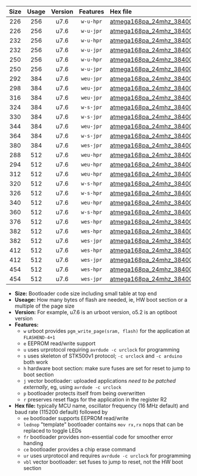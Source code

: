 |Size|Usage|Version|Features|Hex file|
|:-:|:-:|:-:|:-:|:--|
|226|256|u7.6|`w-u-hpr`|[atmega168pa_24mhz_38400bps_ur.hex](https://raw.githubusercontent.com/stefanrueger/urboot/main//atmega168pa_24mhz_38400bps_ur.hex)|
|226|256|u7.6|`w-u-jpr`|[atmega168pa_24mhz_38400bps_ur_vbl.hex](https://raw.githubusercontent.com/stefanrueger/urboot/main//atmega168pa_24mhz_38400bps_ur_vbl.hex)|
|232|256|u7.6|`w-u-hpr`|[atmega168pa_24mhz_38400bps_lednop_ur.hex](https://raw.githubusercontent.com/stefanrueger/urboot/main//atmega168pa_24mhz_38400bps_lednop_ur.hex)|
|232|256|u7.6|`w-u-jpr`|[atmega168pa_24mhz_38400bps_lednop_ur_vbl.hex](https://raw.githubusercontent.com/stefanrueger/urboot/main//atmega168pa_24mhz_38400bps_lednop_ur_vbl.hex)|
|250|256|u7.6|`w-u-hpr`|[atmega168pa_24mhz_38400bps_lednop_fr_ur.hex](https://raw.githubusercontent.com/stefanrueger/urboot/main//atmega168pa_24mhz_38400bps_lednop_fr_ur.hex)|
|250|256|u7.6|`w-u-jpr`|[atmega168pa_24mhz_38400bps_lednop_fr_ur_vbl.hex](https://raw.githubusercontent.com/stefanrueger/urboot/main//atmega168pa_24mhz_38400bps_lednop_fr_ur_vbl.hex)|
|292|384|u7.6|`weu-jpr`|[atmega168pa_24mhz_38400bps_ee_ur_vbl.hex](https://raw.githubusercontent.com/stefanrueger/urboot/main//atmega168pa_24mhz_38400bps_ee_ur_vbl.hex)|
|298|384|u7.6|`weu-jpr`|[atmega168pa_24mhz_38400bps_ee_lednop_ur_vbl.hex](https://raw.githubusercontent.com/stefanrueger/urboot/main//atmega168pa_24mhz_38400bps_ee_lednop_ur_vbl.hex)|
|316|384|u7.6|`weu-jpr`|[atmega168pa_24mhz_38400bps_ee_lednop_fr_ur_vbl.hex](https://raw.githubusercontent.com/stefanrueger/urboot/main//atmega168pa_24mhz_38400bps_ee_lednop_fr_ur_vbl.hex)|
|324|384|u7.6|`w-s-jpr`|[atmega168pa_24mhz_38400bps_vbl.hex](https://raw.githubusercontent.com/stefanrueger/urboot/main//atmega168pa_24mhz_38400bps_vbl.hex)|
|330|384|u7.6|`w-s-jpr`|[atmega168pa_24mhz_38400bps_lednop_vbl.hex](https://raw.githubusercontent.com/stefanrueger/urboot/main//atmega168pa_24mhz_38400bps_lednop_vbl.hex)|
|344|384|u7.6|`weu-jpr`|[atmega168pa_24mhz_38400bps_ee_lednop_fr_ce_ur_vbl.hex](https://raw.githubusercontent.com/stefanrueger/urboot/main//atmega168pa_24mhz_38400bps_ee_lednop_fr_ce_ur_vbl.hex)|
|364|384|u7.6|`w-s-jpr`|[atmega168pa_24mhz_38400bps_lednop_fr_vbl.hex](https://raw.githubusercontent.com/stefanrueger/urboot/main//atmega168pa_24mhz_38400bps_lednop_fr_vbl.hex)|
|380|384|u7.6|`wes-jpr`|[atmega168pa_24mhz_38400bps_ee_vbl.hex](https://raw.githubusercontent.com/stefanrueger/urboot/main//atmega168pa_24mhz_38400bps_ee_vbl.hex)|
|288|512|u7.6|`weu-hpr`|[atmega168pa_24mhz_38400bps_ee_ur.hex](https://raw.githubusercontent.com/stefanrueger/urboot/main//atmega168pa_24mhz_38400bps_ee_ur.hex)|
|294|512|u7.6|`weu-hpr`|[atmega168pa_24mhz_38400bps_ee_lednop_ur.hex](https://raw.githubusercontent.com/stefanrueger/urboot/main//atmega168pa_24mhz_38400bps_ee_lednop_ur.hex)|
|312|512|u7.6|`weu-hpr`|[atmega168pa_24mhz_38400bps_ee_lednop_fr_ur.hex](https://raw.githubusercontent.com/stefanrueger/urboot/main//atmega168pa_24mhz_38400bps_ee_lednop_fr_ur.hex)|
|320|512|u7.6|`w-s-hpr`|[atmega168pa_24mhz_38400bps.hex](https://raw.githubusercontent.com/stefanrueger/urboot/main//atmega168pa_24mhz_38400bps.hex)|
|326|512|u7.6|`w-s-hpr`|[atmega168pa_24mhz_38400bps_lednop.hex](https://raw.githubusercontent.com/stefanrueger/urboot/main//atmega168pa_24mhz_38400bps_lednop.hex)|
|340|512|u7.6|`weu-hpr`|[atmega168pa_24mhz_38400bps_ee_lednop_fr_ce_ur.hex](https://raw.githubusercontent.com/stefanrueger/urboot/main//atmega168pa_24mhz_38400bps_ee_lednop_fr_ce_ur.hex)|
|360|512|u7.6|`w-s-hpr`|[atmega168pa_24mhz_38400bps_lednop_fr.hex](https://raw.githubusercontent.com/stefanrueger/urboot/main//atmega168pa_24mhz_38400bps_lednop_fr.hex)|
|376|512|u7.6|`wes-hpr`|[atmega168pa_24mhz_38400bps_ee.hex](https://raw.githubusercontent.com/stefanrueger/urboot/main//atmega168pa_24mhz_38400bps_ee.hex)|
|382|512|u7.6|`wes-hpr`|[atmega168pa_24mhz_38400bps_ee_lednop.hex](https://raw.githubusercontent.com/stefanrueger/urboot/main//atmega168pa_24mhz_38400bps_ee_lednop.hex)|
|382|512|u7.6|`wes-jpr`|[atmega168pa_24mhz_38400bps_ee_lednop_vbl.hex](https://raw.githubusercontent.com/stefanrueger/urboot/main//atmega168pa_24mhz_38400bps_ee_lednop_vbl.hex)|
|412|512|u7.6|`wes-hpr`|[atmega168pa_24mhz_38400bps_ee_lednop_fr.hex](https://raw.githubusercontent.com/stefanrueger/urboot/main//atmega168pa_24mhz_38400bps_ee_lednop_fr.hex)|
|412|512|u7.6|`wes-jpr`|[atmega168pa_24mhz_38400bps_ee_lednop_fr_vbl.hex](https://raw.githubusercontent.com/stefanrueger/urboot/main//atmega168pa_24mhz_38400bps_ee_lednop_fr_vbl.hex)|
|454|512|u7.6|`wes-hpr`|[atmega168pa_24mhz_38400bps_ee_lednop_fr_ce.hex](https://raw.githubusercontent.com/stefanrueger/urboot/main//atmega168pa_24mhz_38400bps_ee_lednop_fr_ce.hex)|
|454|512|u7.6|`wes-jpr`|[atmega168pa_24mhz_38400bps_ee_lednop_fr_ce_vbl.hex](https://raw.githubusercontent.com/stefanrueger/urboot/main//atmega168pa_24mhz_38400bps_ee_lednop_fr_ce_vbl.hex)|

- **Size:** Bootloader code size including small table at top end
- **Useage:** How many bytes of flash are needed, ie, HW boot section or a multiple of the page size
- **Version:** For example, u7.6 is an urboot version, o5.2 is an optiboot version
- **Features:**
  + `w` urboot provides `pgm_write_page(sram, flash)` for the application at `FLASHEND-4+1`
  + `e` EEPROM read/write support
  + `u` uses urprotocol requiring `avrdude -c urclock` for programming
  + `s` uses skeleton of STK500v1 protocol; `-c urclock` and `-c arduino` both work
  + `h` hardware boot section: make sure fuses are set for reset to jump to boot section
  + `j` vector bootloader: uploaded applications *need to be patched externally*, eg, using `avrdude -c urclock`
  + `p` bootloader protects itself from being overwritten
  + `r` preserves reset flags for the application in the register R2
- **Hex file:** typically MCU name, oscillator frequency (16 MHz default) and baud rate (115200 default) followed by
  + `ee` bootloader supports EEPROM read/write
  + `lednop` "template" bootloader contains `mov rx,rx` nops that can be replaced to toggle LEDs
  + `fr` bootloader provides non-essential code for smoother error handing
  + `ce` bootloader provides a chip erase command
  + `ur` uses urprotocol and requires `avrdude -c urclock` for programming
  + `vbl` vector bootloader: set fuses to jump to reset, not the HW boot section
